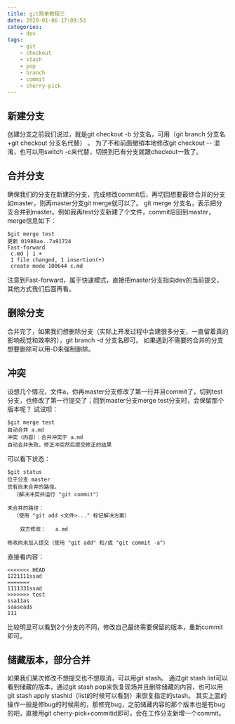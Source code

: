 ```yaml
---
title: git简单教程三
date: 2020-01-06 17:09:53
categories:
	- dev
tags:
	- git
	- checkout
	- stash
	- pop
	- branch
	- commit
	- cherry-pick
---
```

## 新建分支
创建分支之前我们说过，就是git checkout -b 分支名，可用（git branch 分支名+git checkout 分支名代替） 。
为了不和前面撤销本地修改git checkout -- <file>混淆，也可以用switch -c来代替，切换到已有分支就跟checkout一致了。
## 合并分支
确保我们的分支在新建的分支，完成修改commit后，再切回想要最终合并的分支如master，则再master分支git merge就可以了。
git merge 分支名，表示把分支合并到master。例如我再test分支新建了个文件，commit后回到master，merge信息如下：
```
$git merge test
更新 01988ae..7a91724
Fast-forward
 c.md | 1 +
 1 file changed, 1 insertion(+)
 create mode 100644 c.md
```
注意到Fast-forward，属于快速模式，直接把master分支指向dev的当前提交，其他方式我们后面再看。
<!-- more -->
## 删除分支
合并完了，如果我们想删除分支（实际上开发过程中会建很多分支，一直留着真的影响视觉和效率的），git branch -d 分支名即可。
如果遇到不需要的合并的分支想要删除可以用-D来强制删除。
## 冲突
设想几个情况，文件a，你再master分支修改了第一行并且commit了，切到test分支，也修改了第一行提交了；回到master分支merge test分支时，会保留那个版本呢？
试试呗：
```
$git merge test
自动合并 a.md
冲突（内容）：合并冲突于 a.md
自动合并失败，修正冲突然后提交修正的结果
```
可以看下状态：
```
$git status
位于分支 master
您有尚未合并的路径。
  （解决冲突并运行 "git commit"）

未合并的路径：
  （使用 "git add <文件>..." 标记解决方案）

	双方修改：   a.md

修改尚未加入提交（使用 "git add" 和/或 "git commit -a"）
```
直接看内容：
```
<<<<<<< HEAD
1221111ssad
=======
1111331ssad
>>>>>>> test
ssa11as
saaseads
111
```
比较明显可以看到2个分支的不同，修改自己最终需要保留的版本，重新commit即可。
## 储藏版本，部分合并
如果我们某次修改不想提交也不想取消，可以用git stash。
通过git stash list可以看到储藏的版本，通过git stash pop来恢复现场并且删除储藏的内容，也可以用git stash apply stashid（list的时候可以看到）来恢复指定的stash。
其实上面的操作一般是修bug的时候用的，那修完bug，之前储藏内容的那个版本也是有bug的吧，直接用git cherry-pick+commitid即可，会在工作分支新增一个commit。